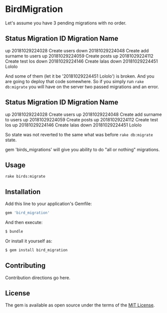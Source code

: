# BirdMigration
Let's assume you have 3 pending migrations with no order.

 Status   Migration ID    Migration Name
--------------------------------------------------
   up     20181029224028  Create users
  down    20181029224048  Create add surname to users
   up     20181029224059  Create posts
   up     20181029224112  Create test los
  down    20181029224146  Create lalas
  down    20181029224451  Lololo

And some of them (let it be '20181029224451  Lololo') is broken.
And you are going to deploy that code somewhere.
So if you simply run `rake db:migrate` you will have on the server
two passed migrations and an error.

 Status   Migration ID    Migration Name
--------------------------------------------------
   up     20181029224028  Create users
   up     20181029224048  Create add surname to users
   up     20181029224059  Create posts
   up     20181029224112  Create test los
   up     20181029224146  Create lalas
  down    20181029224451  Lololo

So state was not reverted to the same what was before `rake db:migrate` state.

gem 'birds_migrations' will give you ability to do "all or nothing" migrations.

## Usage
`rake birds:migrate`

## Installation
Add this line to your application's Gemfile:

```ruby
gem 'bird_migration'
```

And then execute:
```bash
$ bundle
```

Or install it yourself as:
```bash
$ gem install bird_migration
```

## Contributing
Contribution directions go here.

## License
The gem is available as open source under the terms of the [MIT License](https://opensource.org/licenses/MIT).
